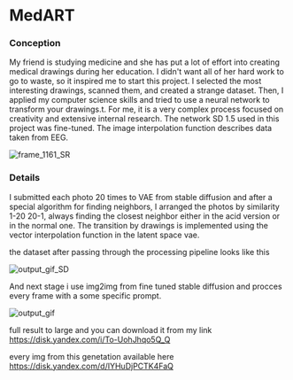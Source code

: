 # MedART

### Conception 
My friend is studying medicine and she has put a lot of effort into creating medical drawings during her education. I didn't want all of her hard work to go to waste, so it inspired me to start this project. I selected the most interesting drawings, scanned them, and created a strange dataset. Then, I applied my computer science skills and tried to use a neural network to transform your drawings.t. For me, it is a very complex process focused on creativity and extensive internal research.  The network SD 1.5 used in this project was fine-tuned. The image interpolation function describes data taken from EEG.

![frame_1161_SR](https://user-images.githubusercontent.com/39826275/220872948-9ae268f0-fc75-4fb3-ada8-b04884edfe45.png)
### Details
I submitted each photo 20 times to VAE from stable diffusion and after a special algorithm for finding neighbors, I arranged the photos by similarity 1-20 20-1, always finding the closest neighbor either in the acid version or in the normal one. The transition by drawings is implemented using the vector interpolation function in the latent space vae.

the dataset after passing through the processing pipeline looks like this

![output_gif_SD](https://user-images.githubusercontent.com/39826275/220875507-84bfcd01-fe9b-4d63-bf24-865cfbb9f9e5.gif)

And next stage i use img2img from fine tuned stable diffusion and procces every frame with a some specific prompt.

![output_gif](https://user-images.githubusercontent.com/39826275/220875889-3b8c6ba8-349f-4ad4-bcc1-a2726efe5acd.gif)

full result to large and you can download it from my link https://disk.yandex.com/i/To-UohJhqo5Q_Q

every img from this genetation available here https://disk.yandex.com/d/IYHuDjPCTK4FaQ
